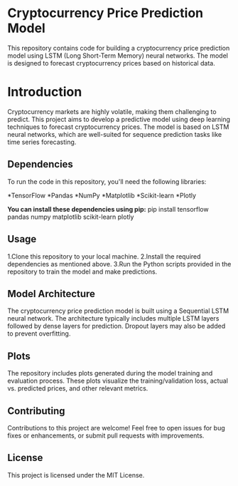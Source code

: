 # Cryptocurrency Price Prediction Model

This repository contains code for building a cryptocurrency price prediction model using LSTM (Long Short-Term Memory) neural networks. The model is designed to forecast cryptocurrency prices based on historical data.
# Introduction

Cryptocurrency markets are highly volatile, making them challenging to predict. This project aims to develop a predictive model using deep learning techniques to forecast cryptocurrency prices. The model is based on LSTM neural networks, which are well-suited for sequence prediction tasks like time series forecasting.

## Dependencies

To run the code in this repository, you'll need the following libraries:

*TensorFlow
*Pandas
*NumPy
*Matplotlib
*Scikit-learn
*Plotly

**You can install these dependencies using pip:**
pip install tensorflow pandas numpy matplotlib scikit-learn plotly

## Usage

1.Clone this repository to your local machine.
2.Install the required dependencies as mentioned above.
3.Run the Python scripts provided in the repository to train the model and make predictions.

## Model Architecture

The cryptocurrency price prediction model is built using a Sequential LSTM neural network. The architecture typically includes multiple LSTM layers followed by dense layers for prediction. Dropout layers may also be added to prevent overfitting.

## Plots

The repository includes plots generated during the model training and evaluation process. These plots visualize the training/validation loss, actual vs. predicted prices, and other relevant metrics.

## Contributing

Contributions to this project are welcome! Feel free to open issues for bug fixes or enhancements, or submit pull requests with improvements.

## License

This project is licensed under the MIT License.
